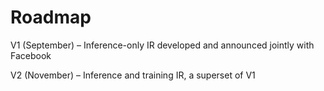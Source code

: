 ﻿Roadmap
=======

V1 (September) – Inference-only IR developed and announced jointly with
Facebook

V2 (November) – Inference and training IR, a superset of V1
